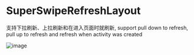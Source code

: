 # SuperSwipeRefreshLayout
支持下拉刷新、上拉刷新和在进入页面时就刷新, support pull down to refresh, pull up to refresh and refresh when activity was created

![image](https://github.com/yazhi1992/SuperSwipeRefreshLayout/blob/master/app.gif)  
